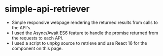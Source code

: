 # simple-api-retriever

* Simple responsive webpage rendering the returned results from calls to the API's.
* I used the Async/Await ES6 feature to handle the promise returned from the requests to each API.
* I used a script to unpkg source to retrieve and use React 16 for the component on this page.
